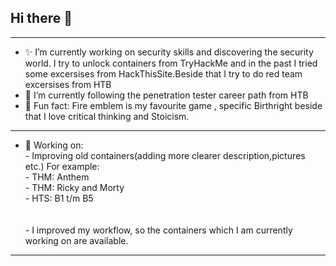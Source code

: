 ## Hi there 👋
_______________________________________________________________________________________________________________________
- ✨  I’m currently working on security skills and discovering the security world. I try to unlock containers from TryHackMe and in the past I tried some excersises from HackThisSite.Beside that I try to do red team excersises from HTB<br>
- 🐶  I’m currently following the penetration tester career path from HTB<br>
- 🐣 Fun fact: Fire emblem is my favourite game , specific Birthright beside that I love critical thinking and Stoicism.
_______________________________________________________________________________________________________________________
- 🌸 Working on:
     <br> - Improving old containers(adding more clearer description,pictures etc.) For example: <br>
            - THM: Anthem <br>
            - THM: Ricky and Morty<br>
            - HTS: B1 t/m B5<br>
            <br>
     <br> - I improved my workflow, so the containers which I am currently working on are available.
_______________________________________________________________________________________________________________________
